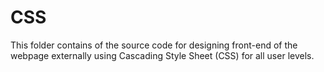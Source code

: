 # CSS

This folder contains of the source code for designing front-end of the webpage externally using Cascading Style Sheet (CSS) for all user levels.
 
